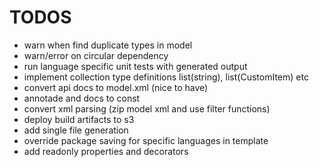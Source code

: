 TODOS
=========

* warn when find duplicate types in model
* warn/error on circular dependency
* run language specific unit tests with generated output
* implement collection type definitions list(string), list(CustomItem) etc
* convert api docs to model.xml (nice to have)
* annotade and docs to const
* convert xml parsing (zip model xml and use filter functions)
* deploy build artifacts to s3
* add single file generation
* override package saving for specific languages in template
* add readonly properties and decorators